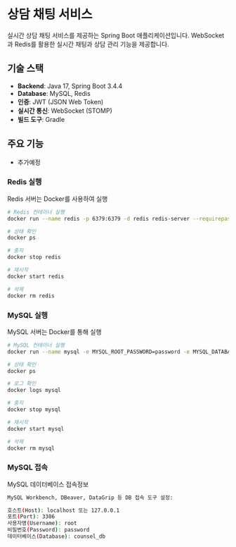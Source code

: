 # 상담 채팅 서비스

실시간 상담 채팅 서비스를 제공하는 Spring Boot 애플리케이션입니다.
WebSocket과 Redis를 활용한 실시간 채팅과 상담 관리 기능을 제공합니다.

## 기술 스택

- **Backend**: Java 17, Spring Boot 3.4.4
- **Database**: MySQL, Redis
- **인증**: JWT (JSON Web Token)
- **실시간 통신**: WebSocket (STOMP)
- **빌드 도구**: Gradle

## 주요 기능

- 추가예정

### Redis 실행

Redis 서버는 Docker를 사용하여 실행

```bash
# Redis 컨테이너 실행
docker run --name redis -p 6379:6379 -d redis redis-server --requirepass your_secure_password_2025!xAiRedisCounselingService

# 상태 확인
docker ps

# 중지
docker stop redis

# 재시작
docker start redis

# 삭제
docker rm redis
```

### MySQL 실행

MySQL 서버는 Docker를 통해 실행

```bash
# MySQL 컨테이너 실행
docker run --name mysql -e MYSQL_ROOT_PASSWORD=password -e MYSQL_DATABASE=counsel_db -p 3306:3306 -d mysql:8.0

# 상태 확인
docker ps

# 로그 확인
docker logs mysql

# 중지
docker stop mysql

# 재시작
docker start mysql

# 삭제
docker rm mysql
```

### MySQL 접속

MySQL 데이터베이스 접속정보

```bash
MySQL Workbench, DBeaver, DataGrip 등 DB 접속 도구 설정:

호스트(Host): localhost 또는 127.0.0.1
포트(Port): 3306
사용자명(Username): root
비밀번호(Password): password 
데이터베이스(Database): counsel_db
```